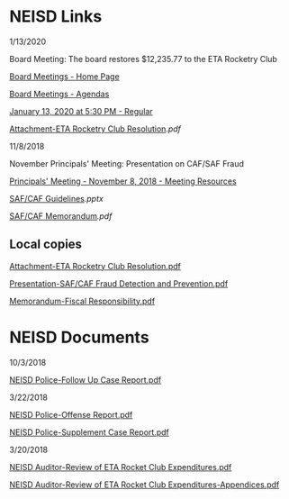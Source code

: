 # NEISD Links
1/13/2020

Board Meeting: The board restores $12,235.77 to the ETA Rocketry Club

[Board Meetings - Home Page](https://www.neisd.net/Page/19777)

[Board Meetings - Agendas](https://meetings.boardbook.org/Public/Organization/1897)

[January 13, 2020 at 5:30 PM - Regular](https://meetings.boardbook.org/Public/Agenda/1897?meeting=336750)

[Attachment-ETA Rocketry Club Resolution](https://meetings.boardbook.org/Documents/WebViewer/1897?file=f39ecbec-5cb5-47ad-8805-16dd84535e35)_.pdf_

11/8/2018

November Principals' Meeting: Presentation on CAF/SAF Fraud

[Principals' Meeting - November 8, 2018 - Meeting Resources](https://www.neisd.net/site/default.aspx?PageType=3&DomainID=7376&ModuleInstanceID=59460&ViewID=6446EE88-D30C-497E-9316-3F8874B3E108&RenderLoc=0&FlexDataID=111790&PageID=23370)

  [SAF/CAF Guidelines](https://www.neisd.net/cms/lib/TX02215002/Centricity/Domain/7376/SAF%20CAF%20Fraud.pptx)_.pptx_

  [SAF/CAF Memorandum](https://www.neisd.net/cms/lib/TX02215002/Centricity/Domain/7376/SAF%20CAF%20Sponsors.pdf)_.pdf_

## Local copies

[Attachment-ETA Rocketry Club Resolution.pdf](https://oakstreetfalls.github.io/Analysis/Attachment-ETA%20Rocketry%20Club%20Resolution.pdf)

[Presentation-SAF/CAF Fraud Detection and Prevention.pdf](https://oakstreetfalls.github.io/Analysis/2018-11-09%20PPT%20Mitchell%20SAF%20CAF%20Fraud.pdf)

[Memorandum-Fiscal Responsibility.pdf](https://oakstreetfalls.github.io/Analysis/2018-11-09%20MMO%20Trevino%20Fiscal%20resonsibility.pdf)

# NEISD Documents

10/3/2018

[NEISD Police-Follow Up Case Report.pdf](https://oakstreetfalls.github.io/Analysis/2018-03-22%20RPT%20Dominguez%20Follow%20Up%20Case%2018-01155.pdf)

3/22/2018

[NEISD Police-Offense Report.pdf](https://oakstreetfalls.github.io/Analysis/2018-03-22%20RPT%20Echols%20Offense%20Report%2018-01155.pdf)

[NEISD Police-Supplement Case Report.pdf](https://oakstreetfalls.github.io/Analysis/2018-03-22%20RPT%20Echols%20Supplement%20Case%20Report%2018-01155.pdf)

3/20/2018

[NEISD Auditor-Review of ETA Rocket Club Expenditures.pdf](https://oakstreetfalls.github.io/Analysis/2018-03-20%20MMO%20Mitchell%20Review%20of%20ETA%20Rocket%20Club%20Expenditures.pdf)

[NEISD Auditor-Review of ETA Rocket Club Expenditures-Appendices.pdf](https://oakstreetfalls.github.io/Analysis/2018-03-20%20APX%20Mitchell%20Review%20of%20ETA%20Rocket%20Club%20Expenditures.pdf)

